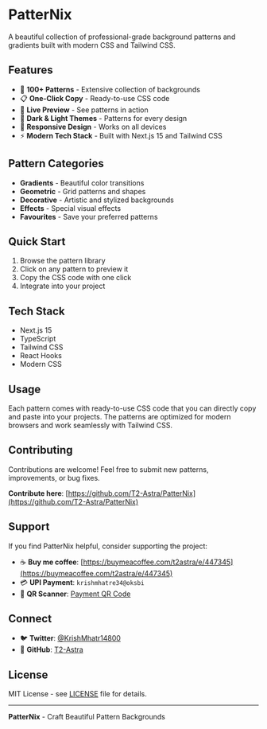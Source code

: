 # PatterNix

A beautiful collection of professional-grade background patterns and gradients built with modern CSS and Tailwind CSS.

## Features

- 🎨 **100+ Patterns** - Extensive collection of backgrounds
- 📋 **One-Click Copy** - Ready-to-use CSS code
- 👀 **Live Preview** - See patterns in action
- 🌙 **Dark & Light Themes** - Patterns for every design
- 📱 **Responsive Design** - Works on all devices
- ⚡ **Modern Tech Stack** - Built with Next.js 15 and Tailwind CSS

## Pattern Categories

- **Gradients** - Beautiful color transitions
- **Geometric** - Grid patterns and shapes
- **Decorative** - Artistic and stylized backgrounds
- **Effects** - Special visual effects
- **Favourites** - Save your preferred patterns

## Quick Start

1. Browse the pattern library
2. Click on any pattern to preview it
3. Copy the CSS code with one click
4. Integrate into your project

## Tech Stack

- Next.js 15
- TypeScript
- Tailwind CSS
- React Hooks
- Modern CSS

## Usage

Each pattern comes with ready-to-use CSS code that you can directly copy and paste into your projects. The patterns are optimized for modern browsers and work seamlessly with Tailwind CSS.

## Contributing

Contributions are welcome! Feel free to submit new patterns, improvements, or bug fixes.

**Contribute here**: [https://github.com/T2-Astra/PatterNix](https://github.com/T2-Astra/PatterNix)

## Support

If you find PatterNix helpful, consider supporting the project:

- ☕ **Buy me coffee**: [https://buymeacoffee.com/t2astra/e/447345](https://buymeacoffee.com/t2astra/e/447345)
- 💳 **UPI Payment**: `krishmhatre34@oksbi`
- 📱 **QR Scanner**: [Payment QR Code](https://image2url.com/images/1755427645279-884f3c42-e95d-413e-bf82-e8627974b730.jpg)

## Connect

- 🐦 **Twitter**: [@KrishMhatr14800](https://x.com/KrishMhatr14800)
- 🐙 **GitHub**: [T2-Astra](https://github.com/T2-Astra)

## License

MIT License - see [LICENSE](LICENSE) file for details.

---

**PatterNix** - Craft Beautiful Pattern Backgrounds
